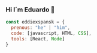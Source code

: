 ### Hi I´m Eduardo 👋
```js
const eddiexspansk = {
  prenous: "he" | "him",
  code: [javascript, HTML, CSS],
  tools: [React, Node]
}
```
<!--
**Eddiexspansk/Eddiexspansk** is a ✨ _special_ ✨ repository because its `README.md` (this file) appears on your GitHub profile.

Here are some ideas to get you started:

- 🔭 I’m currently working on ...
- 🌱 I’m currently learning ...
- 👯 I’m looking to collaborate on ...
- 🤔 I’m looking for help with ...
- 💬 Ask me about ...
- 📫 How to reach me: ...
- 😄 Pronouns: ...
- ⚡ Fun fact: ...
-->
